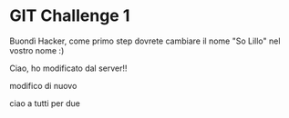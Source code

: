 # GIT Challenge 1

Buondì Hacker, come primo step dovrete cambiare il nome "So Lillo" nel vostro nome :)

Ciao, ho modificato dal server!!

modifico di nuovo

ciao a tutti per due
